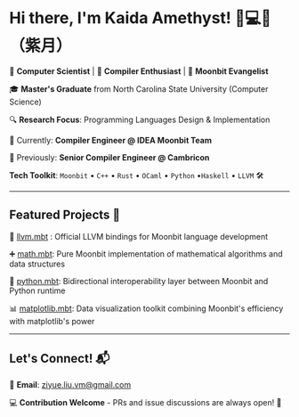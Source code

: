 # Hi there, I'm Kaida Amethyst! 👋💻✨ （紫月）

🌌 **Computer Scientist** | 🚀 **Compiler Enthusiast** | 🌙 **Moonbit Evangelist**

🎓 **Master's Graduate** from North Carolina State University (Computer Science)

🔍 **Research Focus**: Programming Languages Design & Implementation

💼 Currently: **Compiler Engineer @ IDEA Moonbit Team**

🔧 Previously: **Senior Compiler Engineer @ Cambricon**

**Tech Toolkit**: `Moonbit` • `C++` • `Rust` • `OCaml` • `Python` •`Haskell` • `LLVM` 🛠️

---

## Featured Projects 🌟

🦄 [llvm.mbt](https://github.com/Kaida-Amethyst/moonbit-llvm) : Official LLVM bindings for Moonbit language development

➕ [math.mbt](https://github.com/Kaida-Amethyst/Moonbit-Math): Pure Moonbit implementation of mathematical algorithms and data structures

🐍 [python.mbt](https://github.com/Kaida-Amethyst/python.mbt): Bidirectional interoperability layer between Moonbit and Python runtime

📊 [matplotlib.mbt](https://github.com/moonbit-community/matplotlib.mbt):  Data visualization toolkit combining Moonbit's efficiency with matplotlib's power

---

## Let's Connect! 📬

💌 **Email**: [ziyue.liu.vm@gmail.com](mailto:ziyue.liu.vm@gmail.com)

💻 **Contribution Welcome** - PRs and issue discussions are always open! 🤝
